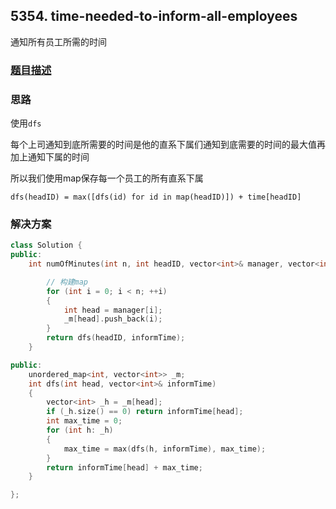 ## 5354. time-needed-to-inform-all-employees

通知所有员工所需的时间

### [题目描述](https://leetcode-cn.com/problems/time-needed-to-inform-all-employees/)

### 思路

使用`dfs`

每个上司通知到底所需要的时间是他的直系下属们通知到底需要的时间的最大值再加上通知下属的时间

所以我们使用map保存每一个员工的所有直系下属

```
dfs(headID) = max([dfs(id) for id in map(headID)]) + time[headID]
```
### 解决方案

```c++
class Solution {
public:
    int numOfMinutes(int n, int headID, vector<int>& manager, vector<int>& informTime) {

        // 构建map
        for (int i = 0; i < n; ++i)
        {
            int head = manager[i];
            _m[head].push_back(i);
        }
        return dfs(headID, informTime);
    }

public:
    unordered_map<int, vector<int>> _m;
    int dfs(int head, vector<int>& informTime)
    {
        vector<int> _h = _m[head];
        if (_h.size() == 0) return informTime[head];
        int max_time = 0;
        for (int h: _h)
        {
            max_time = max(dfs(h, informTime), max_time);
        }
        return informTime[head] + max_time;
    }

};
```